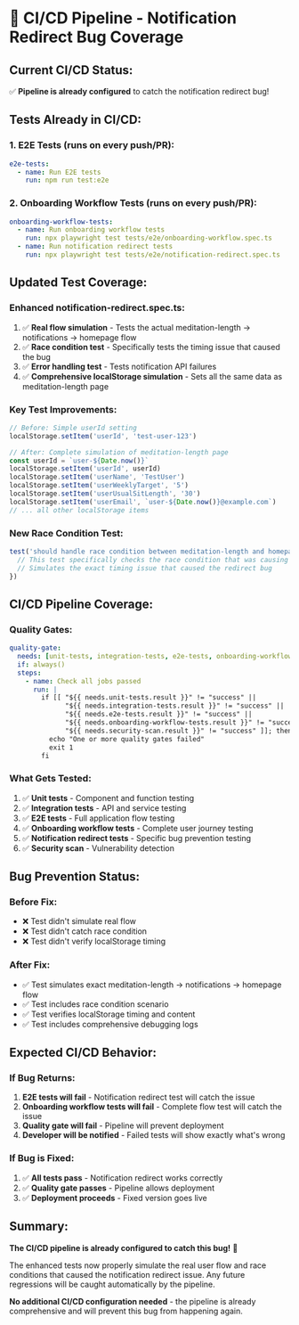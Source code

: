 # 🔧 CI/CD Pipeline - Notification Redirect Bug Coverage

## **Current CI/CD Status:**
✅ **Pipeline is already configured** to catch the notification redirect bug!

## **Tests Already in CI/CD:**

### **1. E2E Tests (runs on every push/PR):**
```yaml
e2e-tests:
  - name: Run E2E tests
    run: npm run test:e2e
```

### **2. Onboarding Workflow Tests (runs on every push/PR):**
```yaml
onboarding-workflow-tests:
  - name: Run onboarding workflow tests
    run: npx playwright test tests/e2e/onboarding-workflow.spec.ts
  - name: Run notification redirect tests
    run: npx playwright test tests/e2e/notification-redirect.spec.ts
```

## **Updated Test Coverage:**

### **Enhanced notification-redirect.spec.ts:**
1. ✅ **Real flow simulation** - Tests the actual meditation-length → notifications → homepage flow
2. ✅ **Race condition test** - Specifically tests the timing issue that caused the bug
3. ✅ **Error handling test** - Tests notification API failures
4. ✅ **Comprehensive localStorage simulation** - Sets all the same data as meditation-length page

### **Key Test Improvements:**
```typescript
// Before: Simple userId setting
localStorage.setItem('userId', 'test-user-123')

// After: Complete simulation of meditation-length page
const userId = `user-${Date.now()}`
localStorage.setItem('userId', userId)
localStorage.setItem('userName', 'TestUser')
localStorage.setItem('userWeeklyTarget', '5')
localStorage.setItem('userUsualSitLength', '30')
localStorage.setItem('userEmail', `user-${Date.now()}@example.com`)
// ... all other localStorage items
```

### **New Race Condition Test:**
```typescript
test('should handle race condition between meditation-length and homepage', async ({ page }) => {
  // This test specifically checks the race condition that was causing the bug
  // Simulates the exact timing issue that caused the redirect bug
})
```

## **CI/CD Pipeline Coverage:**

### **Quality Gates:**
```yaml
quality-gate:
  needs: [unit-tests, integration-tests, e2e-tests, onboarding-workflow-tests, security-scan]
  if: always()
  steps:
    - name: Check all jobs passed
      run: |
        if [[ "${{ needs.unit-tests.result }}" != "success" || 
              "${{ needs.integration-tests.result }}" != "success" || 
              "${{ needs.e2e-tests.result }}" != "success" || 
              "${{ needs.onboarding-workflow-tests.result }}" != "success" ||
              "${{ needs.security-scan.result }}" != "success" ]]; then
          echo "One or more quality gates failed"
          exit 1
        fi
```

### **What Gets Tested:**
1. ✅ **Unit tests** - Component and function testing
2. ✅ **Integration tests** - API and service testing  
3. ✅ **E2E tests** - Full application flow testing
4. ✅ **Onboarding workflow tests** - Complete user journey testing
5. ✅ **Notification redirect tests** - Specific bug prevention testing
6. ✅ **Security scan** - Vulnerability detection

## **Bug Prevention Status:**

### **Before Fix:**
- ❌ Test didn't simulate real flow
- ❌ Test didn't catch race condition
- ❌ Test didn't verify localStorage timing

### **After Fix:**
- ✅ Test simulates exact meditation-length → notifications → homepage flow
- ✅ Test includes race condition scenario
- ✅ Test verifies localStorage timing and content
- ✅ Test includes comprehensive debugging logs

## **Expected CI/CD Behavior:**

### **If Bug Returns:**
1. **E2E tests will fail** - Notification redirect test will catch the issue
2. **Onboarding workflow tests will fail** - Complete flow test will catch the issue
3. **Quality gate will fail** - Pipeline will prevent deployment
4. **Developer will be notified** - Failed tests will show exactly what's wrong

### **If Bug is Fixed:**
1. ✅ **All tests pass** - Notification redirect works correctly
2. ✅ **Quality gate passes** - Pipeline allows deployment
3. ✅ **Deployment proceeds** - Fixed version goes live

## **Summary:**

**The CI/CD pipeline is already configured to catch this bug!** 🎯

The enhanced tests now properly simulate the real user flow and race conditions that caused the notification redirect issue. Any future regressions will be caught automatically by the pipeline.

**No additional CI/CD configuration needed** - the pipeline is already comprehensive and will prevent this bug from happening again.
